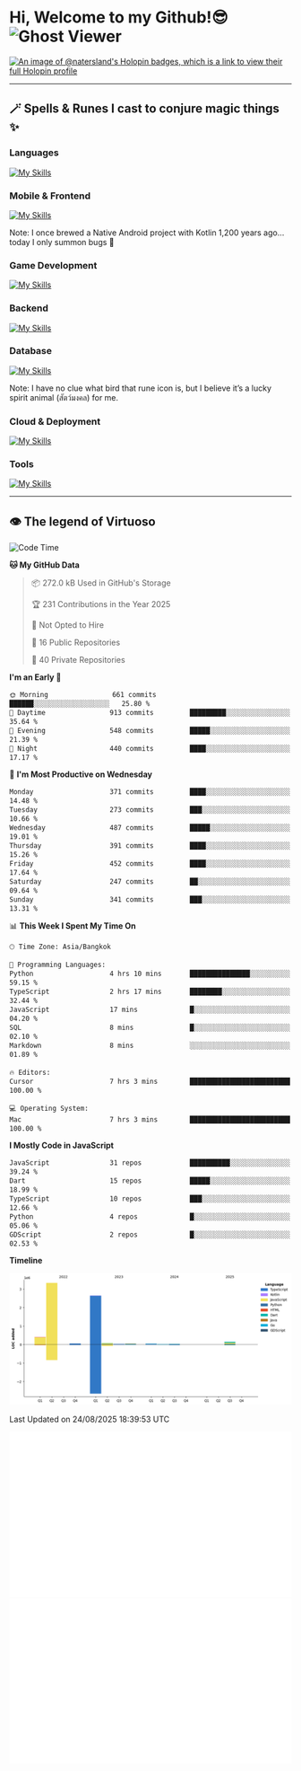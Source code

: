 # Hi, Welcome to my Github!😎 ![Ghost Viewer](https://img.shields.io/badge/Unview_Profile-9999999999+-blueviolet)
[![An image of @natersland's Holopin badges, which is a link to view their full Holopin profile](https://holopin.me/natersland)](https://holopin.io/@natersland)

---

## 🪄 Spells & Runes I cast to conjure magic things ✨

### Languages
[![My Skills](https://skillicons.dev/icons?i=js,ts,css,py,dart,go)](https://skillicons.dev)

### Mobile & Frontend
[![My Skills](https://skillicons.dev/icons?i=flutter,nextjs,react,tailwind)](https://skillicons.dev)

Note: I once brewed a Native Android project with Kotlin 1,200 years ago… today I only summon bugs 🤣

### Game Development
[![My Skills](https://skillicons.dev/icons?i=godot)](https://skillicons.dev)

### Backend
[![My Skills](https://skillicons.dev/icons?i=nestjs,express,firebase,prisma,supabase)](https://skillicons.dev)

### Database
[![My Skills](https://skillicons.dev/icons?i=mongodb,redis,bevy)](https://skillicons.dev)

Note: I have no clue what bird that rune icon is, but I believe it’s a lucky spirit animal (สัตว์มงคล) for me.

### Cloud & Deployment
[![My Skills](https://skillicons.dev/icons?i=docker,gcp,vercel)](https://skillicons.dev)

### Tools
[![My Skills](https://skillicons.dev/icons?i=androidstudio,vscode,apple,figma,git,github,gitlab,jest,postman,vite,yarn)](https://skillicons.dev)

---

## 👁️ The legend of Virtuoso

<!--START_SECTION:waka-->
![Code Time](http://img.shields.io/badge/Code%20Time-809%20hrs%204%20mins-blue)

**🐱 My GitHub Data** 

> 📦 272.0 kB Used in GitHub's Storage 
 > 
> 🏆 231 Contributions in the Year 2025
 > 
> 🚫 Not Opted to Hire
 > 
> 📜 16 Public Repositories 
 > 
> 🔑 40 Private Repositories 
 > 
**I'm an Early 🐤** 

```text
🌞 Morning                661 commits         ██████░░░░░░░░░░░░░░░░░░░   25.80 % 
🌆 Daytime                913 commits         █████████░░░░░░░░░░░░░░░░   35.64 % 
🌃 Evening                548 commits         █████░░░░░░░░░░░░░░░░░░░░   21.39 % 
🌙 Night                  440 commits         ████░░░░░░░░░░░░░░░░░░░░░   17.17 % 
```
📅 **I'm Most Productive on Wednesday** 

```text
Monday                   371 commits         ████░░░░░░░░░░░░░░░░░░░░░   14.48 % 
Tuesday                  273 commits         ███░░░░░░░░░░░░░░░░░░░░░░   10.66 % 
Wednesday                487 commits         █████░░░░░░░░░░░░░░░░░░░░   19.01 % 
Thursday                 391 commits         ████░░░░░░░░░░░░░░░░░░░░░   15.26 % 
Friday                   452 commits         ████░░░░░░░░░░░░░░░░░░░░░   17.64 % 
Saturday                 247 commits         ██░░░░░░░░░░░░░░░░░░░░░░░   09.64 % 
Sunday                   341 commits         ███░░░░░░░░░░░░░░░░░░░░░░   13.31 % 
```


📊 **This Week I Spent My Time On** 

```text
🕑︎ Time Zone: Asia/Bangkok

💬 Programming Languages: 
Python                   4 hrs 10 mins       ███████████████░░░░░░░░░░   59.15 % 
TypeScript               2 hrs 17 mins       ████████░░░░░░░░░░░░░░░░░   32.44 % 
JavaScript               17 mins             █░░░░░░░░░░░░░░░░░░░░░░░░   04.20 % 
SQL                      8 mins              █░░░░░░░░░░░░░░░░░░░░░░░░   02.10 % 
Markdown                 8 mins              ░░░░░░░░░░░░░░░░░░░░░░░░░   01.89 % 

🔥 Editors: 
Cursor                   7 hrs 3 mins        █████████████████████████   100.00 % 

💻 Operating System: 
Mac                      7 hrs 3 mins        █████████████████████████   100.00 % 
```

**I Mostly Code in JavaScript** 

```text
JavaScript               31 repos            ██████████░░░░░░░░░░░░░░░   39.24 % 
Dart                     15 repos            █████░░░░░░░░░░░░░░░░░░░░   18.99 % 
TypeScript               10 repos            ███░░░░░░░░░░░░░░░░░░░░░░   12.66 % 
Python                   4 repos             █░░░░░░░░░░░░░░░░░░░░░░░░   05.06 % 
GDScript                 2 repos             █░░░░░░░░░░░░░░░░░░░░░░░░   02.53 % 
```



**Timeline**

![Lines of Code chart](https://raw.githubusercontent.com/natersland/natersland/master/assets/bar_graph.png)


 Last Updated on 24/08/2025 18:39:53 UTC
<!--END_SECTION:waka-->

![](https://raw.githubusercontent.com/natersland/my-github-stat/master/generated/languages.svg#gh-dark-mode-only)
![](https://raw.githubusercontent.com/natersland/my-github-stat/master/generated/overview.svg#gh-dark-mode-only)

 </br>
